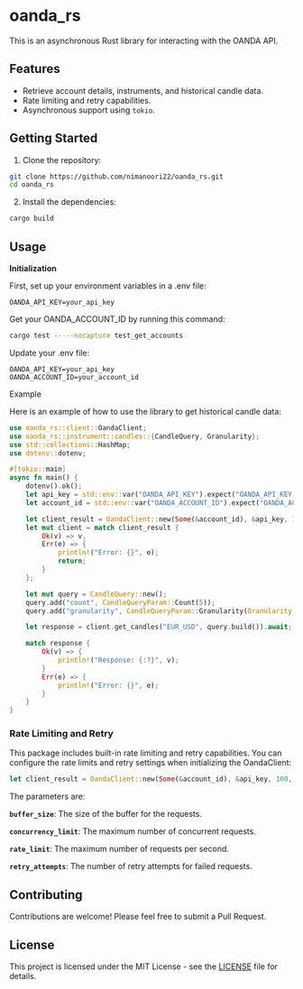 # oanda_rs

This is an asynchronous Rust library for interacting with the OANDA API.


## Features

- Retrieve account details, instruments, and historical candle data.
- Rate limiting and retry capabilities.
- Asynchronous support using `tokio`.


## Getting Started

1. Clone the repository:

```bash
git clone https://github.com/nimanoori22/oanda_rs.git
cd oanda_rs
```

2. Install the dependencies:
```bash
cargo build
```

## Usage

**Initialization**

First, set up your environment variables in a .env file:

```
OANDA_API_KEY=your_api_key
```

Get your OANDA_ACCOUNT_ID by running this command:

```bash
cargo test -- --nocapture test_get_accounts
```

Update your .env file:
```
OANDA_API_KEY=your_api_key
OANDA_ACCOUNT_ID=your_account_id
```

Example

Here is an example of how to use the library to get historical candle data:

```rust
use oanda_rs::client::OandaClient;
use oanda_rs::instrument::candles::{CandleQuery, Granularity};
use std::collections::HashMap;
use dotenv::dotenv;

#[tokio::main]
async fn main() {
    dotenv().ok();
    let api_key = std::env::var("OANDA_API_KEY").expect("OANDA_API_KEY must be set");
    let account_id = std::env::var("OANDA_ACCOUNT_ID").expect("OANDA_ACCOUNT_ID must be set");

    let client_result = OandaClient::new(Some(&account_id), &api_key, 100, 100, 100, 5);
    let mut client = match client_result {
        Ok(v) => v,
        Err(e) => {
            println!("Error: {}", e);
            return;
        }
    };

    let mut query = CandleQuery::new();
    query.add("count", CandleQueryParam::Count(5));
    query.add("granularity", CandleQueryParam::Granularity(Granularity::H1));

    let response = client.get_candles("EUR_USD", query.build()).await;

    match response {
        Ok(v) => {
            println!("Response: {:?}", v);
        }
        Err(e) => {
            println!("Error: {}", e);
        }
    }
}
```

### Rate Limiting and Retry

This package includes built-in rate limiting and retry capabilities. You can configure the rate limits and retry settings when initializing the OandaClient:

```rust
let client_result = OandaClient::new(Some(&account_id), &api_key, 100, 100, 100, 5);

```
The parameters are:

**`buffer_size`**: The size of the buffer for the requests.

**`concurrency_limit`**: The maximum number of concurrent requests.

**`rate_limit`**: The maximum number of requests per second.

**`retry_attempts`**: The number of retry attempts for failed requests.




## Contributing

Contributions are welcome! Please feel free to submit a Pull Request.

## License

This project is licensed under the MIT License - see the [LICENSE](LICENSE) file for details.
